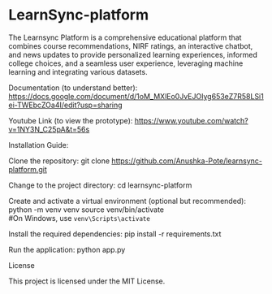 # LearnSync-platform
The Learnsync Platform is a comprehensive educational platform that combines course recommendations, NIRF ratings, an interactive chatbot, and news updates to provide personalized learning experiences, informed college choices, and a seamless user experience, leveraging machine learning and integrating various datasets.

Documentation (to understand better):
https://docs.google.com/document/d/1oM_MXlEo0JvEJOIyg653eZ7R58LSi1ei-TWEbcZOa4I/edit?usp=sharing

Youtube Link (to view the prototype): 
https://www.youtube.com/watch?v=1NY3N_C25pA&t=56s

Installation Guide:

Clone the repository: git clone https://github.com/Anushka-Pote/learnsync-platform.git

Change to the project directory: cd learnsync-platform

Create and activate a virtual environment (optional but recommended): python -m venv venv
                                                                      source venv/bin/activate  
                                                                      #On Windows, use `venv\Scripts\activate`
                                                                      
Install the required dependencies: pip install -r requirements.txt

Run the application: python app.py

License

This project is licensed under the MIT License.
